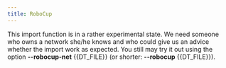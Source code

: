 ```yaml
---
title: RoboCup
---
```


This import function is in a rather experimental state. We need someone
who owns a network she/he knows and who could give us an advice whether
the import work as expected. You still may try it out using the option **--robocup-net** {{DT_FILE}}
(or shorter: **--robocup** {{DT_FILE}}).